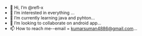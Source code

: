 - 👋 Hi, I’m @refl-x
- 👀 I’m interested in everything ...
- 🌱 I’m currently learning java and pyhton...
- 💞️ I’m looking to collaborate on android app...
- 📫 How to reach me--email = kumarsuman4886@gmail.com...

<!---
refl-x/refl-x is a ✨ special ✨ repository because its `README.md` (this file) appears on your GitHub profile.
You can click the Preview link to take a look at your changes.
--->
